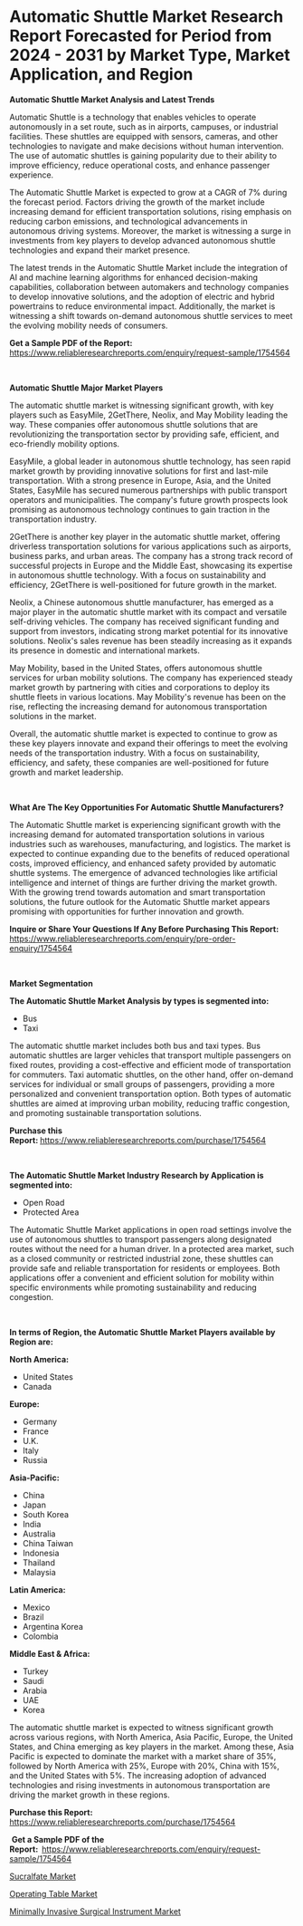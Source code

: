 <p><h1>Automatic Shuttle Market Research Report Forecasted for Period from 2024 -  2031 by Market Type, Market Application, and Region</h1></p><p><strong>Automatic Shuttle Market Analysis and Latest Trends</strong></p>
<p><p>Automatic Shuttle is a technology that enables vehicles to operate autonomously in a set route, such as in airports, campuses, or industrial facilities. These shuttles are equipped with sensors, cameras, and other technologies to navigate and make decisions without human intervention. The use of automatic shuttles is gaining popularity due to their ability to improve efficiency, reduce operational costs, and enhance passenger experience.</p><p>The Automatic Shuttle Market is expected to grow at a CAGR of 7% during the forecast period. Factors driving the growth of the market include increasing demand for efficient transportation solutions, rising emphasis on reducing carbon emissions, and technological advancements in autonomous driving systems. Moreover, the market is witnessing a surge in investments from key players to develop advanced autonomous shuttle technologies and expand their market presence.</p><p>The latest trends in the Automatic Shuttle Market include the integration of AI and machine learning algorithms for enhanced decision-making capabilities, collaboration between automakers and technology companies to develop innovative solutions, and the adoption of electric and hybrid powertrains to reduce environmental impact. Additionally, the market is witnessing a shift towards on-demand autonomous shuttle services to meet the evolving mobility needs of consumers.</p></p>
<p><strong>Get a Sample PDF of the Report:&nbsp;</strong> <a href="https://www.reliableresearchreports.com/enquiry/request-sample/1754564">https://www.reliableresearchreports.com/enquiry/request-sample/1754564</a></p>
<p>&nbsp;</p>
<p><strong>Automatic Shuttle Major Market Players</strong></p>
<p><p>The automatic shuttle market is witnessing significant growth, with key players such as EasyMile, 2GetThere, Neolix, and May Mobility leading the way. These companies offer autonomous shuttle solutions that are revolutionizing the transportation sector by providing safe, efficient, and eco-friendly mobility options.</p><p>EasyMile, a global leader in autonomous shuttle technology, has seen rapid market growth by providing innovative solutions for first and last-mile transportation. With a strong presence in Europe, Asia, and the United States, EasyMile has secured numerous partnerships with public transport operators and municipalities. The company's future growth prospects look promising as autonomous technology continues to gain traction in the transportation industry.</p><p>2GetThere is another key player in the automatic shuttle market, offering driverless transportation solutions for various applications such as airports, business parks, and urban areas. The company has a strong track record of successful projects in Europe and the Middle East, showcasing its expertise in autonomous shuttle technology. With a focus on sustainability and efficiency, 2GetThere is well-positioned for future growth in the market.</p><p>Neolix, a Chinese autonomous shuttle manufacturer, has emerged as a major player in the automatic shuttle market with its compact and versatile self-driving vehicles. The company has received significant funding and support from investors, indicating strong market potential for its innovative solutions. Neolix's sales revenue has been steadily increasing as it expands its presence in domestic and international markets.</p><p>May Mobility, based in the United States, offers autonomous shuttle services for urban mobility solutions. The company has experienced steady market growth by partnering with cities and corporations to deploy its shuttle fleets in various locations. May Mobility's revenue has been on the rise, reflecting the increasing demand for autonomous transportation solutions in the market.</p><p>Overall, the automatic shuttle market is expected to continue to grow as these key players innovate and expand their offerings to meet the evolving needs of the transportation industry. With a focus on sustainability, efficiency, and safety, these companies are well-positioned for future growth and market leadership.</p></p>
<p>&nbsp;</p>
<p><strong>What Are The Key Opportunities For Automatic Shuttle Manufacturers?</strong></p>
<p><p>The Automatic Shuttle market is experiencing significant growth with the increasing demand for automated transportation solutions in various industries such as warehouses, manufacturing, and logistics. The market is expected to continue expanding due to the benefits of reduced operational costs, improved efficiency, and enhanced safety provided by automatic shuttle systems. The emergence of advanced technologies like artificial intelligence and internet of things are further driving the market growth. With the growing trend towards automation and smart transportation solutions, the future outlook for the Automatic Shuttle market appears promising with opportunities for further innovation and growth.</p></p>
<p><strong>Inquire or Share Your Questions If Any Before Purchasing This Report:</strong> <a href="https://www.reliableresearchreports.com/enquiry/pre-order-enquiry/1754564">https://www.reliableresearchreports.com/enquiry/pre-order-enquiry/1754564</a></p>
<p>&nbsp;</p>
<p><strong>Market Segmentation</strong></p>
<p><strong>The Automatic Shuttle Market Analysis by types is segmented into:</strong></p>
<p><ul><li>Bus</li><li>Taxi</li></ul></p>
<p><p>The automatic shuttle market includes both bus and taxi types. Bus automatic shuttles are larger vehicles that transport multiple passengers on fixed routes, providing a cost-effective and efficient mode of transportation for commuters. Taxi automatic shuttles, on the other hand, offer on-demand services for individual or small groups of passengers, providing a more personalized and convenient transportation option. Both types of automatic shuttles are aimed at improving urban mobility, reducing traffic congestion, and promoting sustainable transportation solutions.</p></p>
<p><strong>Purchase this Report:&nbsp;</strong><a href="https://www.reliableresearchreports.com/purchase/1754564">https://www.reliableresearchreports.com/purchase/1754564</a></p>
<p>&nbsp;</p>
<p><strong>The Automatic Shuttle Market Industry Research by Application is segmented into:</strong></p>
<p><ul><li>Open Road</li><li>Protected Area</li></ul></p>
<p><p>The Automatic Shuttle Market applications in open road settings involve the use of autonomous shuttles to transport passengers along designated routes without the need for a human driver. In a protected area market, such as a closed community or restricted industrial zone, these shuttles can provide safe and reliable transportation for residents or employees. Both applications offer a convenient and efficient solution for mobility within specific environments while promoting sustainability and reducing congestion.</p></p>
<p>&nbsp;</p>
<p><strong>In terms of Region, the Automatic Shuttle Market Players available by Region are:</strong></p>
<p>
    <p> <strong> North America: </strong>
        <ul>
            <li>United States</li>
            <li>Canada</li>
        </ul>
        </p> 
    <p> <strong> Europe: </strong>
        <ul>
            <li>Germany</li>
            <li>France</li>
            <li>U.K.</li>
            <li>Italy</li>
            <li>Russia</li>
        </ul>
        </p> 
    <p> <strong> Asia-Pacific: </strong>
        <ul>
            <li>China</li>
            <li>Japan</li>
            <li>South Korea</li>
            <li>India</li>
            <li>Australia</li>
            <li>China Taiwan</li>
            <li>Indonesia</li>
            <li>Thailand</li>
            <li>Malaysia</li>
        </ul>
        </p> 
    <p> <strong> Latin America: </strong>
        <ul>
            <li>Mexico</li>
            <li>Brazil</li>
            <li>Argentina Korea</li>
            <li>Colombia</li>
        </ul>
        </p> 
    <p> <strong> Middle East & Africa: </strong>
        <ul>
            <li>Turkey</li>
            <li>Saudi</li>
            <li>Arabia</li>
            <li>UAE</li>
            <li>Korea</li>
        </ul>
    </p>
    </p>
<p><p>The automatic shuttle market is expected to witness significant growth across various regions, with North America, Asia Pacific, Europe, the United States, and China emerging as key players in the market. Among these, Asia Pacific is expected to dominate the market with a market share of 35%, followed by North America with 25%, Europe with 20%, China with 15%, and the United States with 5%. The increasing adoption of advanced technologies and rising investments in autonomous transportation are driving the market growth in these regions.</p></p>
<p><strong>Purchase this Report: </strong><a href="https://www.reliableresearchreports.com/purchase/1754564">https://www.reliableresearchreports.com/purchase/1754564</a></p>
<p>&nbsp;<strong>Get a Sample PDF of the Report:&nbsp;&nbsp;</strong><a href="https://www.reliableresearchreports.com/enquiry/request-sample/1754564">https://www.reliableresearchreports.com/enquiry/request-sample/1754564</a></p>
<p><strong></strong></p>
<p><p><a href="https://view.publitas.com/reportprime-1/sucralfate-market-size-and-growth-market-segmentation-regional-and-country-breakdowns-and-market-trends-for-period-from-2023-2030/">Sucralfate Market</a></p><p><a href="https://view.publitas.com/reportprime-1/operating-table-market-size-market-share-and-global-market-analysis-report-2023-2030/">Operating Table Market</a></p><p><a href="https://view.publitas.com/reportprime-1/minimally-invasive-surgical-instrument-market-research-report-unlocks-analysis-on-the-market-financial-status-market-size-and-market-revenue-upto-2030/">Minimally Invasive Surgical Instrument Market</a></p></p>
